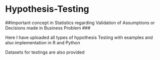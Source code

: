 # Hypothesis-Testing
##Important concept in Statistics regarding Validation of Assumptions or Decisions made in Business Problem ###

Here I have uploaded all types of hypothesis Testing with examples and also implementation in R and Python

Datasets for testings are also provided 
